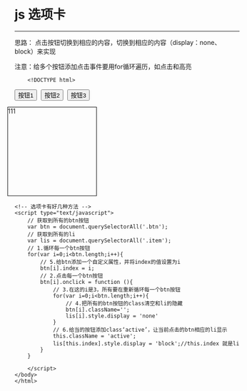 
# js 选项卡

--------------------------------------------------------

思路： 点击按钮切换到相应的内容，切换到相应的内容（display：none、block）来实现

注意：给多个按钮添加点击事件要用for循环遍历，如点击和高亮

		<!DOCTYPE html>
<html lang="en">
<head>
	<meta charset="UTF-8">
	<title>Document</title>
	<script type="text/javascript" src="js/jquery-3.2.0.js"></script>
	<style type="text/css">
		.btn{
			margin-right: 5px;
		}
		.active{
			background: pink;
			transition: 1s;
		}
		.list{
			width: 200px;
			height: 200px;
			list-style: none;
			margin-left: -40px;
			overflow: hidden;
		}
		.item{
			width: 198px;
			height: 198px;
			border: 1px solid #000;
		}
	</style>
</head>
<body>
	<input type="button" class="btn" name="" value="按钮1">
	<input type="button" class="btn" name="" value="按钮2">
	<input type="button" class="btn" name="" value="按钮3">
	<ul class="list">
		<li class="item">111</li>
		<li class="item">222</li>
		<li class="item">33</li>
	</ul>

	<!-- 选项卡有好几种方法 -->
	<script type="text/javascript">
		// 获取到所有的btn按钮
		var btn = document.querySelectorAll('.btn');
		// 获取到所有的li
		var lis = document.querySelectorAll('.item');
		// 1.循环每一个btn按钮
		for(var i=0;i<btn.length;i++){
			// 5.给btn添加一个自定义属性，并将index的值设置为i
			btn[i].index = i;
			// 2.点击每一个btn按钮
			btn[i].onclick = function (){	
				// 3.在这的i是3，所有要在重新循环每一个btn按钮
				for(var i=0;i<btn.length;i++){
					// 4.把所有的btn按钮的class清空和li的隐藏
					btn[i].className='';
					lis[i].style.display = 'none'
				}
				// 6.给当的按钮添加class‘active’，让当前点击的btn相应的li显示
				this.className = 'active';
				lis[this.index].style.display = 'block';//this.index 就是li
			}
		}
		
		</script>
	</body>
	</html>